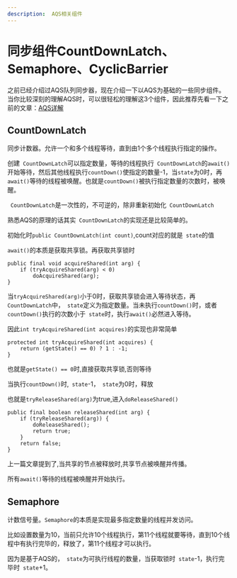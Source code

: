 ```yaml
---
description:  AQS相关组件
---
```

# 同步组件CountDownLatch、Semaphore、CyclicBarrier

之前已经介绍过AQS队列同步器，现在介绍一下以AQS为基础的一些同步组件。当你比较深刻的理解AQS时，可以很轻松的理解这3个组件，因此推荐先看一下之前的文章：[AQS详解](https://github.com/Asens/Java-Advance/blob/master/concurrent/aqs.md)

## CountDownLatch

同步计数器。允许一个和多个线程等待，直到由1个多个线程执行指定的操作。

创建` CountDownLatch`可以指定数量，等待的线程执行` CountDownLatch`的`await()`开始等待，然后其他线程执行`countDown()`使指定的数量-1，当`state`为0时，再`await()`等待的线程被唤醒。也就是`countDown()`被执行指定数量的次数时，被唤醒。

` CountDownLatch`是一次性的，不可逆的，除非重新初始化` CountDownLatch`

熟悉AQS的原理的话其实` CountDownLatch`的实现还是比较简单的。

初始化时`public CountDownLatch(int count)`,count对应的就是` state`的值

`await()`的本质是获取共享锁。再获取共享锁时

```
public final void acquireShared(int arg) {
	if (tryAcquireShared(arg) < 0)
		doAcquireShared(arg);
}
```

当`tryAcquireShared(arg)`小于0时，获取共享锁会进入等待状态，再` CountDownLatch`中，` state`定义为指定数量。当未执行`countDown()`时，或者`countDown()`执行的次数小于` state`时，执行`await()`必然进入等待。

因此`int tryAcquireShared(int acquires)`的实现也非常简单

```
protected int tryAcquireShared(int acquires) {
	return (getState() == 0) ? 1 : -1;
}
```

也就是`getState() == 0`时,直接获取共享锁,否则等待

当执行`countDown()`时,` state`-1，` state`为0时，释放

也就是`tryReleaseShared(arg)`为true,进入`doReleaseShared()`

```
public final boolean releaseShared(int arg) {
    if (tryReleaseShared(arg)) {
        doReleaseShared();
        return true;
    }
    return false;
}
```

上一篇文章提到了,当共享的节点被释放时,共享节点被唤醒并传播。

所有`await()`等待的线程被唤醒并开始执行。

## Semaphore

计数信号量。`Semaphore`的本质是实现最多指定数量的线程并发访问。

比如设置数量为10，当前只允许10个线程执行，第11个线程就要等待，直到10个线程中有执行完毕的，释放了，第11个线程才可以执行。

因为是基于AQS的，` state`为可执行线程的数量，当获取锁时` state`-1，执行完毕时` state`+1。

